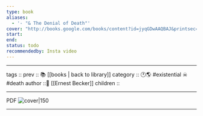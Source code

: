```yaml
---
type: book
aliases:
  - '- "& The Denial of Death"'
cover: "http://books.google.com/books/content?id=jyqGDwAAQBAJ&printsec=frontcover&img=1&zoom=1&edge=curl&source=gbs_api"
start: 
end: 
status: todo
recommendedby: Insta video
---
```


---
tags ::
prev :: 📚 [[books | back to library]]
category :: 🕐🌎 #existential ☠ #death
author ::👨 [[Ernest Becker]]
children ::

---
PDF
![cover|150](http://books.google.com/books/content?id=jyqGDwAAQBAJ&printsec=frontcover&img=1&zoom=1&edge=curl&source=gbs_api)

---